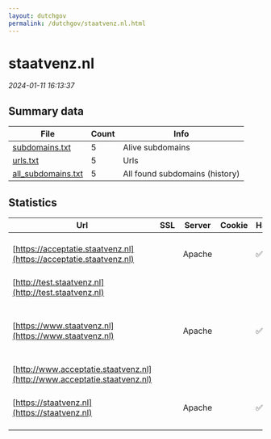 ```yaml
---
layout: dutchgov
permalink: /dutchgov/staatvenz.nl.html
---
```



# staatvenz.nl
*2024-01-11 16:13:37*
## Summary data


| File       | Count | Info |
|------------|-------|------|
|[subdomains.txt](/data/staatvenz.nl/subdomains.txt)|5|Alive subdomains|
|[urls.txt](/data/staatvenz.nl/urls.txt)|5|Urls|
|[all_subdomains.txt](/data/staatvenz.nl/all_subdomains.txt)|5|All found subdomains (history)|


## Statistics


| Url | SSL | Server | Cookie | HSTS | CSP | XFO | XXP | RP | Tech |Title |
|------------|-------|------|------|------|------|------|------|------|------|------|
|[https://acceptatie.staatvenz.nl](https://acceptatie.staatvenz.nl)| |Apache| |:white_check_mark: | | | | :white_check_mark: |Apache HTTP Server HSTS|webserver|
|[http://test.staatvenz.nl](http://test.staatvenz.nl)| || | | | | | :white_check_mark: |||
|[https://www.staatvenz.nl](https://www.staatvenz.nl)| |Apache| |:white_check_mark: | | :white_check_mark: | | :white_check_mark: |Apache HTTP Server Drupal HSTS PHP|Home | De Staat...|
|[http://www.acceptatie.staatvenz.nl](http://www.acceptatie.staatvenz.nl)| || | | | | | :white_check_mark: |||
|[https://staatvenz.nl](https://staatvenz.nl)| |Apache| |:white_check_mark: | | :white_check_mark: | | :white_check_mark: |Apache HTTP Server HSTS|301 Moved Perman...|